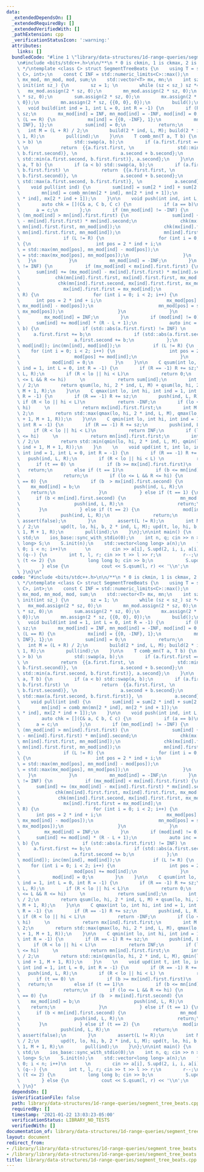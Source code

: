 ```yaml
---
data:
  _extendedDependsOn: []
  _extendedRequiredBy: []
  _extendedVerifiedWith: []
  _pathExtension: cpp
  _verificationStatusIcon: ':warning:'
  attributes:
    links: []
  bundledCode: "#line 1 \"library/data-structures/1d-range-queries/segment_tree_beats.cpp\"\
    \n#include <bits/stdc++.h>\n\n/**\n * 0 is ckmin, 1 is ckmax, 2 is range add\n\
    \ */\ntemplate <class C> struct SegmentTreeBeats {\n    using T = std::pair<std::pair<C,\
    \ C>, int>;\n    const C INF = std::numeric_limits<C>::max();\n    std::vector<C>\
    \ mx_mod, mn_mod, mod, sum;\n    std::vector<T> mx, mn;\n    int sz; \n\n    void\
    \ init(int sz_) {\n        sz = 1; \n        while (sz < sz_) sz *= 2;\n     \
    \   mx_mod.assign(2 * sz, 0);\n        mn_mod.assign(2 * sz, 0);\n        mod.assign(2\
    \ * sz, 0);\n        sum.assign(2 * sz, 0);\n        mx.assign(2 * sz, {{0, 0},\
    \ 0});\n        mn.assign(2 * sz, {{0, 0}, 0});\n        build();\n    }\n\n \
    \   void build(int ind = 1, int L = 0, int R = -1) {\n        if (R == -1) R +=\
    \ sz;\n        mx_mod[ind] = INF, mn_mod[ind] = -INF, mod[ind] = 0;\n        if\
    \ (L == R) {\n            mx[ind] = {{0, -INF}, 1};\n            mn[ind] = {{0,\
    \ INF}, 1};\n            sum[ind] = 0;\n            return;\n        }\n     \
    \   int M = (L + R) / 2;\n        build(2 * ind, L, M); build(2 * ind + 1, M +\
    \ 1, R);\n        pull(ind);\n    }\n\n    T comb_mn(T a, T b) {\n        if (a\
    \ > b) \n            std::swap(a, b);\n        if (a.first.first == b.first.first)\
    \ \n            return  {{a.first.first, \n                std::min(a.first.second,\
    \ b.first.second)}, \n                a.second + b.second};\n        return {{a.first.first,\
    \ std::min(a.first.second, b.first.first)}, a.second};\n    }\n\n    T comb_mx(T\
    \ a, T b) {\n        if (a < b) std::swap(a, b);\n        if (a.first.first ==\
    \ b.first.first) \n            return  {{a.first.first, \n                std::max(a.first.second,\
    \ b.first.second)}, \n                a.second + b.second};\n        return {{a.first.first,\
    \ std::max(a.first.second, b.first.first)}, \n            a.second};\n    }\n\n\
    \    void pull(int ind) {\n        sum[ind] = sum[2 * ind] + sum[2 * ind + 1];\n\
    \        mn[ind] = comb_mn(mn[2 * ind], mn[2 * ind + 1]);\n        mx[ind] = comb_mx(mx[2\
    \ * ind], mx[2 * ind + 1]);\n    }\n\n    void push(int ind, int L, int R) {\n\
    \        auto chk = [](C& a, C b, C c) {\n            if (a == b)\n          \
    \      a = c;\n        };\n        if (mn_mod[ind] != -INF) {\n            if\
    \ (mn_mod[ind] > mn[ind].first.first) {\n                sum[ind] += (mn_mod[ind]\
    \ - mn[ind].first.first) * mn[ind].second;\n                chk(mx[ind].first.first,\
    \ mn[ind].first.first, mn_mod[ind]);\n                chk(mx[ind].first.second,\
    \ mn[ind].first.first, mn_mod[ind]);\n                mn[ind].first.first = mn_mod[ind];\n\
    \                if (L != R) {\n                    for (int i = 0; i < 2; i++)\
    \ {\n                        int pos = 2 * ind + i;\n                        mn_mod[pos]\
    \ = std::max(mn_mod[pos], mn_mod[ind] - mod[pos]);\n                        mx_mod[pos]\
    \ = std::max(mx_mod[pos], mn_mod[pos]);\n                    }\n             \
    \   }\n            }\n            mn_mod[ind] = -INF;\n        }\n        if (mx_mod[ind]\
    \ != INF) {\n            if (mx_mod[ind] < mx[ind].first.first) {\n          \
    \      sum[ind] += (mx_mod[ind] - mx[ind].first.first) * mx[ind].second;\n   \
    \             chk(mn[ind].first.first, mx[ind].first.first, mx_mod[ind]);\n  \
    \              chk(mn[ind].first.second, mx[ind].first.first, mx_mod[ind]);\n\
    \                mx[ind].first.first = mx_mod[ind];\n                if (L !=\
    \ R) {\n                    for (int i = 0; i < 2; i++) {\n                  \
    \      int pos = 2 * ind + i;\n                        mx_mod[pos] = std::min(mx_mod[pos],\
    \ mx_mod[ind] - mod[pos]);\n                        mn_mod[pos] = std::min(mn_mod[pos],\
    \ mx_mod[pos]);\n                    }\n                }\n            }\n   \
    \         mx_mod[ind] = INF;\n        }\n        if (mod[ind] != 0) {\n      \
    \      sum[ind] += mod[ind] * (R - L + 1);\n            auto inc = [&](T& a, C\
    \ b) {\n                if (std::abs(a.first.first) != INF) \n               \
    \     a.first.first += b;\n                if (std::abs(a.first.second) != INF)\n\
    \                    a.first.second += b;\n            };\n            inc(mx[ind],\
    \ mod[ind]); inc(mn[ind], mod[ind]);\n            if (L != R) {\n            \
    \    for (int i = 0; i < 2; i++) {\n                    int pos = 2 * ind + i;\n\
    \                    mod[pos] += mod[ind];\n                }\n            }\n\
    \            mod[ind] = 0;\n        }\n    }\n\n    C qsum(int lo, int hi, int\
    \ ind = 1, int L = 0, int R = -1) {\n        if (R == -1) R += sz;\n        push(ind,\
    \ L, R);\n        if (R < lo || hi < L)\n            return 0;\n        if (lo\
    \ <= L && R <= hi)     \n            return sum[ind];\n        int M = (L + R)\
    \ / 2;\n        return qsum(lo, hi, 2 * ind, L, M) + qsum(lo, hi, 2 * ind + 1,\
    \ M + 1, R);\n    }\n\n    C qmax(int lo, int hi, int ind = 1, int L = 0, int\
    \ R = -1) {\n        if (R == -1) R += sz;\n        push(ind, L, R);\n       \
    \ if (R < lo || hi < L)\n            return -INF;\n        if (lo <= L && R <=\
    \ hi)     \n            return mx[ind].first.first;\n        int M = (L + R) /\
    \ 2;\n        return std::max(qmax(lo, hi, 2 * ind, L, M), qmax(lo, hi, 2 * ind\
    \ + 1, M + 1, R));\n    }\n\n    C qmin(int lo, int hi, int ind = 1, int L = 0,\
    \ int R = -1) {\n        if (R == -1) R += sz;\n        push(ind, L, R);\n   \
    \     if (R < lo || hi < L)\n            return INF;\n        if (lo <= L && R\
    \ <= hi)     \n            return mn[ind].first.first;\n        int M = (L + R)\
    \ / 2;\n        return std::min(qmin(lo, hi, 2 * ind, L, M), qmin(lo, hi, 2 *\
    \ ind + 1, M + 1, R));\n    }\n    \n    void upd(int t, int lo, int hi, C b,\
    \ int ind = 1, int L = 0, int R = -1) {\n        if (R == -1) R += sz;\n     \
    \   push(ind, L, R);\n        if (R < lo || hi < L) \n            return;\n  \
    \      if (t == 0) \n            if (b >= mx[ind].first.first)\n             \
    \   return;\n        else if (t == 1)\n            if (b <= mn[ind].first.first)\n\
    \                return;\n        if (lo <= L && R <= hi) {\n            if (t\
    \ == 0) {\n                if (b  > mx[ind].first.second) {\n                \
    \    mx_mod[ind] = b;\n                    push(ind, L, R);\n                \
    \    return;\n                }\n            } else if (t == 1) {\n          \
    \      if (b < mn[ind].first.second) {\n                    mn_mod[ind] = b;\n\
    \                    push(ind, L, R);\n                    return;\n         \
    \       }\n            } else if (t == 2) {\n                mod[ind] = b;\n \
    \               push(ind, L, R);\n                return;\n            } else\
    \ assert(false);\n        }\n        assert(L != R);\n        int M = (L + R)\
    \ / 2;\n        upd(t, lo, hi, b, 2 * ind, L, M); upd(t, lo, hi, b, 2 * ind +\
    \ 1, M + 1, R);\n        pull(ind);\n    }\n};\n\nint main() {\n    using namespace\
    \ std;\n    ios_base::sync_with_stdio(0);\n    int n, q; cin >> n >> q;\n    SegmentTreeBeats<long\
    \ long> S;\n    S.init(n);\n    std::vector<long long> a(n);\n    for (int i =\
    \ 0; i < n; i++)\n       \n        cin >> a[i], S.upd(2, i, i, a[i]);\n    while\
    \ (q--) {\n        int t, l, r; cin >> t >> l >> r;\n        r--;\n        if\
    \ (t <= 2) {\n            long long b; cin >> b;\n            S.upd(t, l, r, b);\n\
    \        } else {\n            cout << S.qsum(l, r) << '\\n';\n        }\n   \
    \ }\n}\n"
  code: "#include <bits/stdc++.h>\n\n/**\n * 0 is ckmin, 1 is ckmax, 2 is range add\n\
    \ */\ntemplate <class C> struct SegmentTreeBeats {\n    using T = std::pair<std::pair<C,\
    \ C>, int>;\n    const C INF = std::numeric_limits<C>::max();\n    std::vector<C>\
    \ mx_mod, mn_mod, mod, sum;\n    std::vector<T> mx, mn;\n    int sz; \n\n    void\
    \ init(int sz_) {\n        sz = 1; \n        while (sz < sz_) sz *= 2;\n     \
    \   mx_mod.assign(2 * sz, 0);\n        mn_mod.assign(2 * sz, 0);\n        mod.assign(2\
    \ * sz, 0);\n        sum.assign(2 * sz, 0);\n        mx.assign(2 * sz, {{0, 0},\
    \ 0});\n        mn.assign(2 * sz, {{0, 0}, 0});\n        build();\n    }\n\n \
    \   void build(int ind = 1, int L = 0, int R = -1) {\n        if (R == -1) R +=\
    \ sz;\n        mx_mod[ind] = INF, mn_mod[ind] = -INF, mod[ind] = 0;\n        if\
    \ (L == R) {\n            mx[ind] = {{0, -INF}, 1};\n            mn[ind] = {{0,\
    \ INF}, 1};\n            sum[ind] = 0;\n            return;\n        }\n     \
    \   int M = (L + R) / 2;\n        build(2 * ind, L, M); build(2 * ind + 1, M +\
    \ 1, R);\n        pull(ind);\n    }\n\n    T comb_mn(T a, T b) {\n        if (a\
    \ > b) \n            std::swap(a, b);\n        if (a.first.first == b.first.first)\
    \ \n            return  {{a.first.first, \n                std::min(a.first.second,\
    \ b.first.second)}, \n                a.second + b.second};\n        return {{a.first.first,\
    \ std::min(a.first.second, b.first.first)}, a.second};\n    }\n\n    T comb_mx(T\
    \ a, T b) {\n        if (a < b) std::swap(a, b);\n        if (a.first.first ==\
    \ b.first.first) \n            return  {{a.first.first, \n                std::max(a.first.second,\
    \ b.first.second)}, \n                a.second + b.second};\n        return {{a.first.first,\
    \ std::max(a.first.second, b.first.first)}, \n            a.second};\n    }\n\n\
    \    void pull(int ind) {\n        sum[ind] = sum[2 * ind] + sum[2 * ind + 1];\n\
    \        mn[ind] = comb_mn(mn[2 * ind], mn[2 * ind + 1]);\n        mx[ind] = comb_mx(mx[2\
    \ * ind], mx[2 * ind + 1]);\n    }\n\n    void push(int ind, int L, int R) {\n\
    \        auto chk = [](C& a, C b, C c) {\n            if (a == b)\n          \
    \      a = c;\n        };\n        if (mn_mod[ind] != -INF) {\n            if\
    \ (mn_mod[ind] > mn[ind].first.first) {\n                sum[ind] += (mn_mod[ind]\
    \ - mn[ind].first.first) * mn[ind].second;\n                chk(mx[ind].first.first,\
    \ mn[ind].first.first, mn_mod[ind]);\n                chk(mx[ind].first.second,\
    \ mn[ind].first.first, mn_mod[ind]);\n                mn[ind].first.first = mn_mod[ind];\n\
    \                if (L != R) {\n                    for (int i = 0; i < 2; i++)\
    \ {\n                        int pos = 2 * ind + i;\n                        mn_mod[pos]\
    \ = std::max(mn_mod[pos], mn_mod[ind] - mod[pos]);\n                        mx_mod[pos]\
    \ = std::max(mx_mod[pos], mn_mod[pos]);\n                    }\n             \
    \   }\n            }\n            mn_mod[ind] = -INF;\n        }\n        if (mx_mod[ind]\
    \ != INF) {\n            if (mx_mod[ind] < mx[ind].first.first) {\n          \
    \      sum[ind] += (mx_mod[ind] - mx[ind].first.first) * mx[ind].second;\n   \
    \             chk(mn[ind].first.first, mx[ind].first.first, mx_mod[ind]);\n  \
    \              chk(mn[ind].first.second, mx[ind].first.first, mx_mod[ind]);\n\
    \                mx[ind].first.first = mx_mod[ind];\n                if (L !=\
    \ R) {\n                    for (int i = 0; i < 2; i++) {\n                  \
    \      int pos = 2 * ind + i;\n                        mx_mod[pos] = std::min(mx_mod[pos],\
    \ mx_mod[ind] - mod[pos]);\n                        mn_mod[pos] = std::min(mn_mod[pos],\
    \ mx_mod[pos]);\n                    }\n                }\n            }\n   \
    \         mx_mod[ind] = INF;\n        }\n        if (mod[ind] != 0) {\n      \
    \      sum[ind] += mod[ind] * (R - L + 1);\n            auto inc = [&](T& a, C\
    \ b) {\n                if (std::abs(a.first.first) != INF) \n               \
    \     a.first.first += b;\n                if (std::abs(a.first.second) != INF)\n\
    \                    a.first.second += b;\n            };\n            inc(mx[ind],\
    \ mod[ind]); inc(mn[ind], mod[ind]);\n            if (L != R) {\n            \
    \    for (int i = 0; i < 2; i++) {\n                    int pos = 2 * ind + i;\n\
    \                    mod[pos] += mod[ind];\n                }\n            }\n\
    \            mod[ind] = 0;\n        }\n    }\n\n    C qsum(int lo, int hi, int\
    \ ind = 1, int L = 0, int R = -1) {\n        if (R == -1) R += sz;\n        push(ind,\
    \ L, R);\n        if (R < lo || hi < L)\n            return 0;\n        if (lo\
    \ <= L && R <= hi)     \n            return sum[ind];\n        int M = (L + R)\
    \ / 2;\n        return qsum(lo, hi, 2 * ind, L, M) + qsum(lo, hi, 2 * ind + 1,\
    \ M + 1, R);\n    }\n\n    C qmax(int lo, int hi, int ind = 1, int L = 0, int\
    \ R = -1) {\n        if (R == -1) R += sz;\n        push(ind, L, R);\n       \
    \ if (R < lo || hi < L)\n            return -INF;\n        if (lo <= L && R <=\
    \ hi)     \n            return mx[ind].first.first;\n        int M = (L + R) /\
    \ 2;\n        return std::max(qmax(lo, hi, 2 * ind, L, M), qmax(lo, hi, 2 * ind\
    \ + 1, M + 1, R));\n    }\n\n    C qmin(int lo, int hi, int ind = 1, int L = 0,\
    \ int R = -1) {\n        if (R == -1) R += sz;\n        push(ind, L, R);\n   \
    \     if (R < lo || hi < L)\n            return INF;\n        if (lo <= L && R\
    \ <= hi)     \n            return mn[ind].first.first;\n        int M = (L + R)\
    \ / 2;\n        return std::min(qmin(lo, hi, 2 * ind, L, M), qmin(lo, hi, 2 *\
    \ ind + 1, M + 1, R));\n    }\n    \n    void upd(int t, int lo, int hi, C b,\
    \ int ind = 1, int L = 0, int R = -1) {\n        if (R == -1) R += sz;\n     \
    \   push(ind, L, R);\n        if (R < lo || hi < L) \n            return;\n  \
    \      if (t == 0) \n            if (b >= mx[ind].first.first)\n             \
    \   return;\n        else if (t == 1)\n            if (b <= mn[ind].first.first)\n\
    \                return;\n        if (lo <= L && R <= hi) {\n            if (t\
    \ == 0) {\n                if (b  > mx[ind].first.second) {\n                \
    \    mx_mod[ind] = b;\n                    push(ind, L, R);\n                \
    \    return;\n                }\n            } else if (t == 1) {\n          \
    \      if (b < mn[ind].first.second) {\n                    mn_mod[ind] = b;\n\
    \                    push(ind, L, R);\n                    return;\n         \
    \       }\n            } else if (t == 2) {\n                mod[ind] = b;\n \
    \               push(ind, L, R);\n                return;\n            } else\
    \ assert(false);\n        }\n        assert(L != R);\n        int M = (L + R)\
    \ / 2;\n        upd(t, lo, hi, b, 2 * ind, L, M); upd(t, lo, hi, b, 2 * ind +\
    \ 1, M + 1, R);\n        pull(ind);\n    }\n};\n\nint main() {\n    using namespace\
    \ std;\n    ios_base::sync_with_stdio(0);\n    int n, q; cin >> n >> q;\n    SegmentTreeBeats<long\
    \ long> S;\n    S.init(n);\n    std::vector<long long> a(n);\n    for (int i =\
    \ 0; i < n; i++)\n       \n        cin >> a[i], S.upd(2, i, i, a[i]);\n    while\
    \ (q--) {\n        int t, l, r; cin >> t >> l >> r;\n        r--;\n        if\
    \ (t <= 2) {\n            long long b; cin >> b;\n            S.upd(t, l, r, b);\n\
    \        } else {\n            cout << S.qsum(l, r) << '\\n';\n        }\n   \
    \ }\n}"
  dependsOn: []
  isVerificationFile: false
  path: library/data-structures/1d-range-queries/segment_tree_beats.cpp
  requiredBy: []
  timestamp: '2021-01-22 13:03:23-05:00'
  verificationStatus: LIBRARY_NO_TESTS
  verifiedWith: []
documentation_of: library/data-structures/1d-range-queries/segment_tree_beats.cpp
layout: document
redirect_from:
- /library/library/data-structures/1d-range-queries/segment_tree_beats.cpp
- /library/library/data-structures/1d-range-queries/segment_tree_beats.cpp.html
title: library/data-structures/1d-range-queries/segment_tree_beats.cpp
---
```

